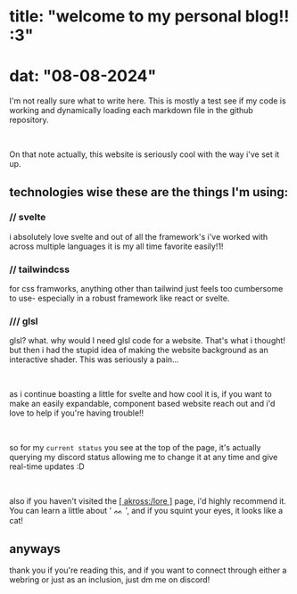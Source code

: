# title: "welcome to my personal blog!! :3"
# dat: "08-08-2024"

I'm not really sure what to write here. This is mostly a test see if my code is working and dynamically loading each markdown file in the github repository.

<br>

On that note actually, this website is seriously cool with the way i've set it up.

## technologies wise these are the things I'm using:

### // svelte
i absolutely love svelte and out of all the framework's i've worked with across multiple languages it is my all time favorite easily!1!

### // tailwindcss
for css framworks, anything other than tailwind just feels too cumbersome to use- especially in a robust framework like react or svelte.

### /// glsl
glsl? what. why would I need glsl code for a website. That's what i thought! but then i had the stupid idea of making the website background as an interactive shader. This was seriously a pain...

<br>

as i continue boasting a little for svelte and how cool it is, if you want to make an easily expandable, component based website reach out and i'd love to help if you're having trouble!!

<br>

so for my `current status` you see at the top of the page, it's actually querying my discord status allowing me to change it at any time and give real-time updates :D

<br>

also if you haven't visited the [\[ akross:/lore \]]() page, i'd highly recommend it. You can learn a little about ' ᨐ ', and if you squint your eyes, it looks like a cat!

## anyways

thank you if you're reading this, and if you want to connect through either a webring or just as an inclusion, just dm me on discord!